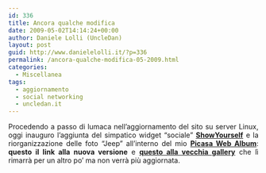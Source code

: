 ```yaml
---
id: 336
title: Ancora qualche modifica
date: 2009-05-02T14:14:24+00:00
author: Daniele Lolli (UncleDan)
layout: post
guid: http://www.danielelolli.it/?p=336
permalink: /ancora-qualche-modifica-05-2009.html
categories:
  - Miscellanea
tags:
  - aggiornamento
  - social networking
  - uncledan.it
---
```

<p style="text-align: justify;">
  Procedendo a passo di lumaca nell&#8217;aggiornamento del sito su server Linux, oggi inauguro l&#8217;aggiunta del simpatico widget &#8220;sociale&#8221; <a title="ShowYourself widget" href="http://www.dbachrach.com/showyourself/" target="_blank"><strong>ShowYourself</strong></a> e la riorganizzazione delle foto &#8220;Jeep&#8221; all&#8217;interno del mio <a title="Picasa Web Album" href="http://picasaweb.google.com/" target="_blank"><strong>Picasa Web Album</strong></a>: <strong>questo il link alla nuova versione</strong> e <a title="Old Gallery" href="http://www.danielelolli.it/gallery/" target="_blank"><strong>questo alla vecchia gallery</strong></a> che lì rimarrà per un altro po&#8217; ma non verrà più aggiornata.
</p>